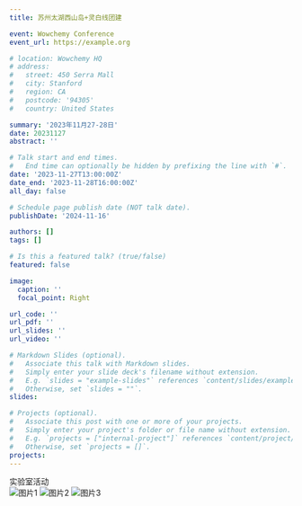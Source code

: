 ```yaml
---
title: 苏州太湖西山岛+灵白线团建

event: Wowchemy Conference
event_url: https://example.org

# location: Wowchemy HQ
# address:
#   street: 450 Serra Mall
#   city: Stanford
#   region: CA
#   postcode: '94305'
#   country: United States

summary: '2023年11月27-28日'
date: 20231127
abstract: ''

# Talk start and end times.
#   End time can optionally be hidden by prefixing the line with `#`.
date: '2023-11-27T13:00:00Z'
date_end: '2023-11-28T16:00:00Z'
all_day: false

# Schedule page publish date (NOT talk date).
publishDate: '2024-11-16'

authors: []
tags: []

# Is this a featured talk? (true/false)
featured: false

image:
  caption: ''
  focal_point: Right

url_code: ''
url_pdf: ''
url_slides: ''
url_video: ''

# Markdown Slides (optional).
#   Associate this talk with Markdown slides.
#   Simply enter your slide deck's filename without extension.
#   E.g. `slides = "example-slides"` references `content/slides/example-slides.md`.
#   Otherwise, set `slides = ""`.
slides:

# Projects (optional).
#   Associate this post with one or more of your projects.
#   Simply enter your project's folder or file name without extension.
#   E.g. `projects = ["internal-project"]` references `content/project/deep-learning/index.md`.
#   Otherwise, set `projects = []`.
projects:
---
```

实验室活动
<br>
![图片1](https://www.helloimg.com/i/2024/11/18/673af885d2c96.jpg)
![图片2](https://www.helloimg.com/i/2024/11/18/673af885df528.jpg)
![图片3](https://www.helloimg.com/i/2024/11/18/673af885dc79b.jpg)
